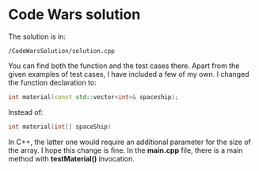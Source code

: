 # Code Wars solution
The solution is in:
```
/CodeWarsSolution/solution.cpp
```
You can find both the function and the test cases there. Apart from the given examples of test cases, I have included a few of my own. I changed the function declaration to:
```cpp
int material(const std::vector<int>& spaceship);
```
Instead of:
```cpp
int material(int[] spaceShip)
```
In C++, the latter one would require an additional parameter for the size of the array. I hope this change is fine. In the **main.cpp** file, there is a main method with **testMaterial()** invocation.
